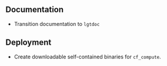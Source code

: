 ## Documentation

* Transition documentation to `lgtdoc`

## Deployment

* Create downloadable self-contained binaries for `cf_compute`.
